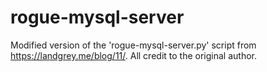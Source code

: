# rogue-mysql-server
Modified version of the 'rogue-mysql-server.py' script from https://landgrey.me/blog/11/. All credit to the original author.
